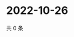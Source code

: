 # 2022-10-26

共 0 条

<!-- BEGIN WEIBO -->
<!-- 最后更新时间 Wed Oct 26 2022 18:02:19 GMT+0800 (China Standard Time) -->

<!-- END WEIBO -->
